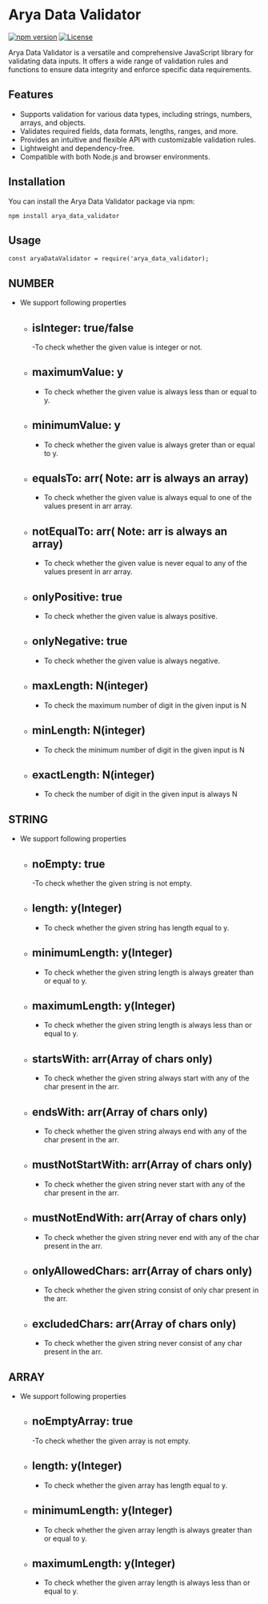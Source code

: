 <!-- Replace the placeholders with your actual content -->

# Arya Data Validator

[![npm version](https://img.shields.io/npm/v/arya_data_validator.svg)](https://www.npmjs.com/package/arya_data_validator)
[![License](https://img.shields.io/badge/license-MIT-blue.svg)](https://opensource.org/licenses/MIT)

Arya Data Validator is a versatile and comprehensive JavaScript library for validating data inputs. It offers a wide range of validation rules and functions to ensure data integrity and enforce specific data requirements.

## Features

- Supports validation for various data types, including strings, numbers, arrays, and objects.
- Validates required fields, data formats, lengths, ranges, and more.
- Provides an intuitive and flexible API with customizable validation rules.
- Lightweight and dependency-free.
- Compatible with both Node.js and browser environments.

## Installation

You can install the Arya Data Validator package via npm:

```shell
npm install arya_data_validator
```

## Usage
```shell
const aryaDataValidator = require('arya_data_validator);
```

## NUMBER
- We support following properties
  - ## isInteger: true/false
      -To check whether the given value is integer or not.
  - ## maximumValue: y
      - To check whether the given value is always less than or equal to y.
  - ## minimumValue: y
      - To check whether the given value is always greter than or equal to y.
  - ## equalsTo: arr( Note: arr is always an array)
      - To check whether the given value is always equal to one of the values present in arr array.
  - ## notEqualTo: arr( Note: arr is always an array)
      - To check whether the given value is never equal to any of the values present in arr array.
  - ## onlyPositive: true
      - To check whether the given value is always positive.
  - ## onlyNegative: true
      - To check whether the given value is always negative.
  - ## maxLength: N(integer)
      - To check the maximum number of digit in the given input is N
  - ## minLength: N(integer)
      - To check the minimum number of digit in the given input is N
  - ## exactLength: N(integer)
      - To check the number of digit in the given input is always N


## STRING
- We support following properties
  - ## noEmpty: true
      -To check whether the given string is not empty.
  - ## length: y(Integer)
      - To check whether the given string has length equal to y.
  - ## minimumLength: y(Integer)
      - To check whether the given string length is always greater than or equal to y.
  - ## maximumLength: y(Integer)
      - To check whether the given string length is always less than or equal to y.
  - ## startsWith: arr(Array of chars only)
      - To check whether the given string always start with any of the char present in the arr.
  - ## endsWith: arr(Array of chars only)
      - To check whether the given string always end with any of the char present in the arr.
  - ## mustNotStartWith: arr(Array of chars only)
      - To check whether the given string never start with any of the char present in the arr.
  - ## mustNotEndWith: arr(Array of chars only)
      - To check whether the given string never end with any of the char present in the arr.

  - ## onlyAllowedChars: arr(Array of chars only)
      - To check whether the given string consist of only char present in the arr.
  - ## excludedChars: arr(Array of chars only)
      - To check whether the given string never consist of any char present in the arr.
 

 ## ARRAY
- We support following properties
  - ## noEmptyArray: true
      -To check whether the given array is not empty.
  - ## length: y(Integer)
      - To check whether the given array has length equal to y.
  - ## minimumLength: y(Integer)
      - To check whether the given array length is always greater than or equal to y.
  - ## maximumLength: y(Integer)
      - To check whether the given array length is always less than or equal to y.
